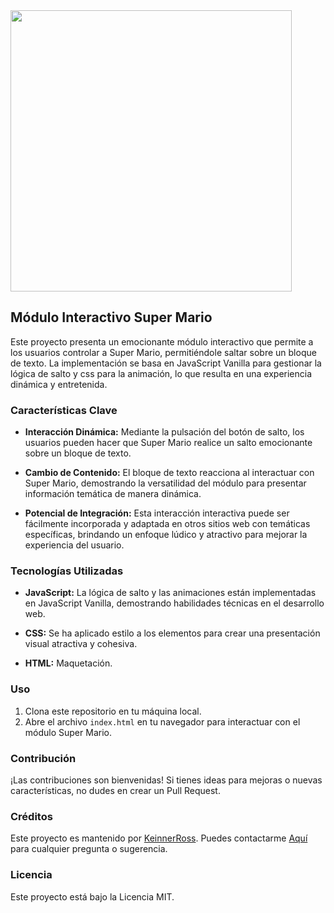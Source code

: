 <img src="./assets/img/cover.png" width="450px"/>

## Módulo Interactivo Super Mario

Este proyecto presenta un emocionante módulo interactivo que permite a los usuarios controlar a Super Mario, permitiéndole saltar sobre un bloque de texto. La implementación se basa en JavaScript Vanilla para gestionar la lógica de salto y css para la animación, lo que resulta en una experiencia dinámica y entretenida.

### Características Clave

- **Interacción Dinámica:** Mediante la pulsación del botón de salto, los usuarios pueden hacer que Super Mario realice un salto emocionante sobre un bloque de texto.

- **Cambio de Contenido:** El bloque de texto reacciona al interactuar con Super Mario, demostrando la versatilidad del módulo para presentar información temática de manera dinámica.

- **Potencial de Integración:** Esta interacción interactiva puede ser fácilmente incorporada y adaptada en otros sitios web con temáticas específicas, brindando un enfoque lúdico y atractivo para mejorar la experiencia del usuario.

### Tecnologías Utilizadas

- **JavaScript:** La lógica de salto y las animaciones están implementadas en JavaScript Vanilla, demostrando habilidades técnicas en el desarrollo web.

- **CSS:** Se ha aplicado estilo a los elementos para crear una presentación visual atractiva y cohesiva.

- **HTML:** Maquetación.

### Uso

1. Clona este repositorio en tu máquina local.
2. Abre el archivo `index.html` en tu navegador para interactuar con el módulo Super Mario.

### Contribución

¡Las contribuciones son bienvenidas! Si tienes ideas para mejoras o nuevas características, no dudes en crear un Pull Request.

### Créditos

Este proyecto es mantenido por [KeinnerRoss](https://github.com/Keinnerross). Puedes contactarme [Aquí](https://keinnerross.github.io/linkbio/) para cualquier pregunta o sugerencia.

### Licencia

Este proyecto está bajo la Licencia MIT.
